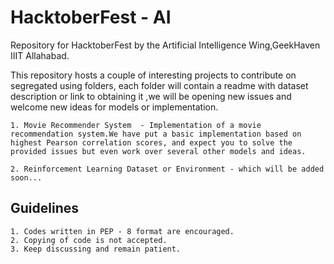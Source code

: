 # HacktoberFest - AI

Repository for HacktoberFest by the Artificial Intelligence Wing,GeekHaven IIIT Allahabad.

This repository hosts a couple of interesting projects to contribute on segregated using folders, each folder will contain a readme with dataset description or link to obtaining it ,we will be opening new issues and welcome new ideas for models or implementation.

	1. Movie Recommender System  - Implementation of a movie recommendation system.We have put a basic implementation based on highest Pearson correlation scores, and expect you to solve the provided issues but even work over several other models and ideas.  

	2. Reinforcement Learning Dataset or Environment - which will be added soon...

## Guidelines
	1. Codes written in PEP - 8 format are encouraged.
	2. Copying of code is not accepted.
	3. Keep discussing and remain patient.

